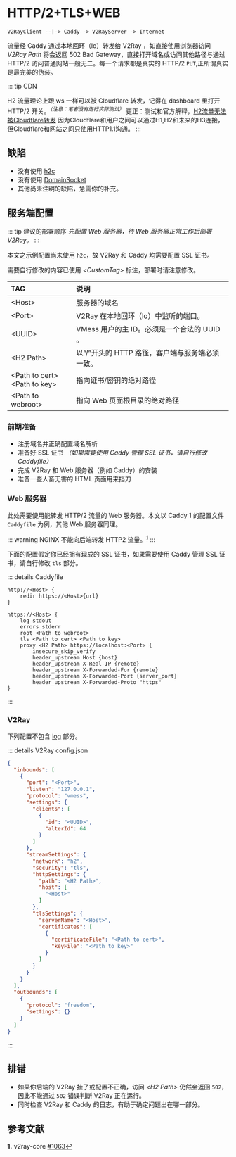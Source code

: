 # HTTP/2+TLS+WEB

```text
V2RayClient --|-> Caddy -> V2RayServer -> Internet
```

流量经 Caddy 通过本地回环（lo）转发给 V2Ray ，如直接使用浏览器访问 *V2Ray Path* 将会返回 502 Bad Gateway，直接打开域名或访问其他路径与通过 HTTP/2 访问普通网站一般无二。每一个请求都是真实的 HTTP/2 `PUT`,正所谓真实是最完美的伪装。

::: tip CDN
<!--如果有人试过可以套CF，请将括号内容删除。否则修改这一行-->
H2 流量理论上跟 ws 一样可以被 Cloudflare 转发，记得在 dashboard 里打开 HTTP/2 开关。<sup>*（注意：笔者没有进行实际测试）*</sup>
更正：测试和官方解释，[H2流量无法被Cloudflare转发](https://support.cloudflare.com/hc/en-us/articles/200168076)
因为Cloudflare和用户之间可以通过H1,H2和未来的H3连接，但Cloudflare和网站之间只使用HTTP1.1沟通。
:::

## 缺陷

- 没有使用 [h2c](https://v2ray.com/chapter_00/01_versions.html#20190712-v4200)
- 没有使用 [DomainSocket](https://v2ray.com/chapter_02/transport/domainsocket.html)
- 其他尚未注明的缺陷，急需你的补充。

## 服务端配置

::: tip 建议的部署顺序
*先配置 Web 服务器，待 Web 服务器正常工作后部署 V2Ray。*
:::

本文之示例配置尚未使用 `h2c`，故 V2Ray 和 Caddy 均需要配置 SSL 证书。

需要自行修改的内容已使用 *\<CustomTag\>* 标注，部署时请注意修改。

TAG | 说明
:-|:-
\<Host\> | 服务器的域名
\<Port\> | V2Ray 在本地回环（lo）中监听的端口。
\<UUID\> | VMess 用户的主 ID。必须是一个合法的 UUID 。
\<H2 Path\> | 以“/”开头的 HTTP 路径，客户端与服务端必须一致。
\<Path to cert\><br>\<Path to key\> | 指向证书/密钥的绝对路径
\<Path to webroot\> | 指向 Web 页面根目录的绝对路径

### 前期准备

- 注册域名并正确配置域名解析
- 准备好 SSL 证书 *（如果需要使用 Caddy 管理 SSL 证书，请自行修改 Caddyfile）*
- 完成 V2Ray 和 Web 服务器（例如 Caddy）的安装
- 准备一些人畜无害的 HTML 页面用来挡刀

### Web 服务器

此处需要使用能转发 HTTP/2 流量的 Web 服务器。本文以 Caddy 1 的配置文件 `Caddyfile` 为例，其他 Web 服务器同理。

::: warning 
NGINX 不能向后端转发 HTTP2 流量。<sup id="a1">[1](#f1)</sup>
:::

下面的配置假定你已经拥有现成的 SSL 证书，如果需要使用 Caddy 管理 SSL 证书，请自行修改 `tls` 部分。

::: details Caddyfile
```caddyfile
http://<Host> {
    redir https://<Host>{url}
}

https://<Host> {
    log stdout
    errors stderr
    root <Path to webroot>
    tls <Path to cert> <Path to key>
    proxy <H2 Path> https://localhost:<Port> {
        insecure_skip_verify
        header_upstream Host {host}
        header_upstream X-Real-IP {remote}
        header_upstream X-Forwarded-For {remote}
        header_upstream X-Forwarded-Port {server_port}
        header_upstream X-Forwarded-Proto "https"
}
```
:::

### V2Ray

下列配置不包含 [log](/basics/log) 部分。

::: details V2Ray config.json
```json
{
  "inbounds": [
    {
      "port": "<Port>",
      "listen": "127.0.0.1",
      "protocol": "vmess",
      "settings": {
        "clients": [
          {
            "id": "<UUID>",
            "alterId": 64
          }
        ]
      },
      "streamSettings": {
        "network": "h2",
        "security": "tls",
        "httpSettings": {
          "path": "<H2 Path>",
          "host": [
            "<Host>"
          ]
        },
        "tlsSettings": {
          "serverName": "<Host>",
          "certificates": [
            {
              "certificateFile": "<Path to cert>",
              "keyFile": "<Path to key>"
            }
          ]
        }
      }
    }
  ],
  "outbounds": [
    {
      "protocol": "freedom",
      "settings": {}
    }
  ]
}
```
:::

## 排错

- 如果你后端的 V2Ray 挂了或配置不正确，访问 *\<H2 Path\>* 仍然会返回 `502`，因此不能通过 `502` 错误判断 V2Ray 正在运行。
- 同时检查 V2Ray 和 Caddy 的日志，有助于确定问题出在哪一部分。

## 参考文献

<b id="f1">1.</b> v2ray-core [#1063](https://github.com/v2ray/v2ray-core/issues/1063)[↩](#a1)

